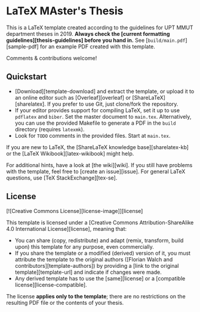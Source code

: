 # LaTeX MAster's Thesis

This is a LaTeX template created according to the guidelines for UPT MMUT department theses in 2019. **Always check the [current formatting guidelines][thesis-guidelines] before you hand in.** See [`build/main.pdf`][sample-pdf] for an example PDF created with this template.

Comments & contributions welcome!

## Quickstart

 * [Download][template-download] and extract the template, or upload it to an online editor such as [Overleaf][overleaf] or [ShareLaTeX][sharelatex]. If you prefer to use Git, just clone/fork the repository.
 * If your editor provides support for compiling LaTeX, set it up to use `pdflatex` and `biber`. Set the master document to `main.tex`. Alternatively, you can use the provided Makefile to generate a PDF in the `build` directory (requires `latexmk`).
 * Look for `TODO` comments in the provided files. Start at `main.tex`.

If you are new to LaTeX, the [ShareLaTeX knowledge base][sharelatex-kb] or the [LaTeX Wikibook][latex-wikibook] might help.

For additional hints, have a look at [the wiki][wiki]. If you still have problems with the template, feel free to [create an issue][issue]. For general LaTeX questions, use [TeX StackExchange][tex-se].

## License

[![Creative Commons License][license-image]][license]

This template is licensed under a [Creative Commons Attribution-ShareAlike 4.0 International License][license], meaning that:

 * You can share (copy, redistribute) and adapt (remix, transform, build upon) this template for any purpose, even commercially.
 * If you share the template or a modified (derived) version of it, you must attribute the template to the original authors ([Florian Walch and contributors][template-authors]) by providing a [link to the original template][template-url] and indicate if changes were made.
 * Any derived template has to use the [same][license] or a [compatible license][license-compatible].

The license **applies only to the template**; there are no restrictions on the resulting PDF file or the contents of your thesis.
